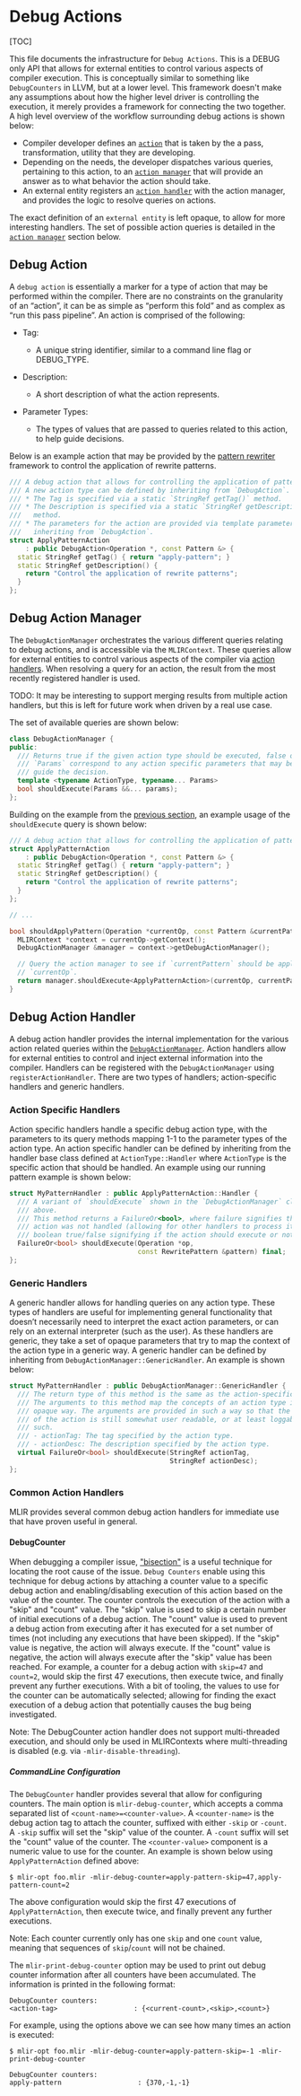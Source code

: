 # Debug Actions

[TOC]

This file documents the infrastructure for `Debug Actions`. This is a DEBUG only
API that allows for external entities to control various aspects of compiler
execution. This is conceptually similar to something like `DebugCounters` in
LLVM, but at a lower level. This framework doesn't make any assumptions about
how the higher level driver is controlling the execution, it merely provides a
framework for connecting the two together. A high level overview of the workflow
surrounding debug actions is shown below:

*   Compiler developer defines an [`action`](#debug-action) that is taken by the
    a pass, transformation, utility that they are developing.
*   Depending on the needs, the developer dispatches various queries, pertaining
    to this action, to an [`action manager`](#debug-action-manager) that will
    provide an answer as to what behavior the action should take.
*   An external entity registers an [`action handler`](#debug-action-handler)
    with the action manager, and provides the logic to resolve queries on
    actions.

The exact definition of an `external entity` is left opaque, to allow for more
interesting handlers. The set of possible action queries is detailed in the
[`action manager`](#debug-action-manager) section below.

## Debug Action

A `debug action` is essentially a marker for a type of action that may be
performed within the compiler. There are no constraints on the granularity of an
“action”, it can be as simple as “perform this fold” and as complex as “run this
pass pipeline”. An action is comprised of the following:

*   Tag:

    -   A unique string identifier, similar to a command line flag or
        DEBUG_TYPE.

*   Description:

    -   A short description of what the action represents.

*   Parameter Types:

    -   The types of values that are passed to queries related to this action,
        to help guide decisions.

Below is an example action that may be provided by the
[pattern rewriter](PatternRewriter.md) framework to control the application of
rewrite patterns.

```c++
/// A debug action that allows for controlling the application of patterns.
/// A new action type can be defined by inheriting from `DebugAction`.
/// * The Tag is specified via a static `StringRef getTag()` method.
/// * The Description is specified via a static `StringRef getDescription()`
///   method.
/// * The parameters for the action are provided via template parameters when
///   inheriting from `DebugAction`.
struct ApplyPatternAction
    : public DebugAction<Operation *, const Pattern &> {
  static StringRef getTag() { return "apply-pattern"; }
  static StringRef getDescription() {
    return "Control the application of rewrite patterns";
  }
};
```

## Debug Action Manager

The `DebugActionManager` orchestrates the various different queries relating to
debug actions, and is accessible via the `MLIRContext`. These queries allow for
external entities to control various aspects of the compiler via
[action handlers](#debug-action-handler). When resolving a query for an action,
the result from the most recently registered handler is used.

TODO: It may be interesting to support merging results from multiple action
handlers, but this is left for future work when driven by a real use case.

The set of available queries are shown below:

```c++
class DebugActionManager {
public:
  /// Returns true if the given action type should be executed, false otherwise.
  /// `Params` correspond to any action specific parameters that may be used to
  /// guide the decision.
  template <typename ActionType, typename... Params>
  bool shouldExecute(Params &&... params);
};
```

Building on the example from the [previous section](#debug-action), an example
usage of the `shouldExecute` query is shown below:

```c++
/// A debug action that allows for controlling the application of patterns.
struct ApplyPatternAction
    : public DebugAction<Operation *, const Pattern &> {
  static StringRef getTag() { return "apply-pattern"; }
  static StringRef getDescription() {
    return "Control the application of rewrite patterns";
  }
};

// ...

bool shouldApplyPattern(Operation *currentOp, const Pattern &currentPattern) {
  MLIRContext *context = currentOp->getContext();
  DebugActionManager &manager = context->getDebugActionManager();

  // Query the action manager to see if `currentPattern` should be applied to
  // `currentOp`.
  return manager.shouldExecute<ApplyPatternAction>(currentOp, currentPattern);
}
```

## Debug Action Handler

A debug action handler provides the internal implementation for the various
action related queries within the [`DebugActionManager`](#debug-action-manager).
Action handlers allow for external entities to control and inject external
information into the compiler. Handlers can be registered with the
`DebugActionManager` using `registerActionHandler`. There are two types of
handlers; action-specific handlers and generic handlers.

### Action Specific Handlers

Action specific handlers handle a specific debug action type, with the
parameters to its query methods mapping 1-1 to the parameter types of the action
type. An action specific handler can be defined by inheriting from the handler
base class defined at `ActionType::Handler` where `ActionType` is the specific
action that should be handled. An example using our running pattern example is
shown below:

```c++
struct MyPatternHandler : public ApplyPatternAction::Handler {
  /// A variant of `shouldExecute` shown in the `DebugActionManager` class
  /// above.
  /// This method returns a FailureOr<bool>, where failure signifies that the
  /// action was not handled (allowing for other handlers to process it), or the
  /// boolean true/false signifying if the action should execute or not.
  FailureOr<bool> shouldExecute(Operation *op,
                                const RewritePattern &pattern) final;
};
```

### Generic Handlers

A generic handler allows for handling queries on any action type. These types of
handlers are useful for implementing general functionality that doesn’t
necessarily need to interpret the exact action parameters, or can rely on an
external interpreter (such as the user). As these handlers are generic, they
take a set of opaque parameters that try to map the context of the action type
in a generic way. A generic handler can be defined by inheriting from
`DebugActionManager::GenericHandler`. An example is shown below:

```c++
struct MyPatternHandler : public DebugActionManager::GenericHandler {
  /// The return type of this method is the same as the action-specific handler.
  /// The arguments to this method map the concepts of an action type in an
  /// opaque way. The arguments are provided in such a way so that the context
  /// of the action is still somewhat user readable, or at least loggable as
  /// such.
  /// - actionTag: The tag specified by the action type.
  /// - actionDesc: The description specified by the action type.
  virtual FailureOr<bool> shouldExecute(StringRef actionTag,
                                        StringRef actionDesc);
};
```

### Common Action Handlers

MLIR provides several common debug action handlers for immediate use that have
proven useful in general.

#### DebugCounter

When debugging a compiler issue,
["bisection"](https://en.wikipedia.org/wiki/Bisection_\(software_engineering\))
is a useful technique for locating the root cause of the issue. `Debug Counters`
enable using this technique for debug actions by attaching a counter value to a
specific debug action and enabling/disabling execution of this action based on
the value of the counter. The counter controls the execution of the action with
a "skip" and "count" value. The "skip" value is used to skip a certain number of
initial executions of a debug action. The "count" value is used to prevent a
debug action from executing after it has executed for a set number of times (not
including any executions that have been skipped). If the "skip" value is
negative, the action will always execute. If the "count" value is negative, the
action will always execute after the "skip" value has been reached. For example,
a counter for a debug action with `skip=47` and `count=2`, would skip the first
47 executions, then execute twice, and finally prevent any further executions.
With a bit of tooling, the values to use for the counter can be automatically
selected; allowing for finding the exact execution of a debug action that
potentially causes the bug being investigated.

Note: The DebugCounter action handler does not support multi-threaded execution,
and should only be used in MLIRContexts where multi-threading is disabled (e.g.
via `-mlir-disable-threading`).

##### CommandLine Configuration

The `DebugCounter` handler provides several that allow for configuring counters.
The main option is `mlir-debug-counter`, which accepts a comma separated list of
`<count-name>=<counter-value>`. A `<counter-name>` is the debug action tag to
attach the counter, suffixed with either `-skip` or `-count`. A `-skip` suffix
will set the "skip" value of the counter. A `-count` suffix will set the "count"
value of the counter. The `<counter-value>` component is a numeric value to use
for the counter. An example is shown below using `ApplyPatternAction` defined
above:

```shell
$ mlir-opt foo.mlir -mlir-debug-counter=apply-pattern-skip=47,apply-pattern-count=2
```

The above configuration would skip the first 47 executions of
`ApplyPatternAction`, then execute twice, and finally prevent any further
executions.

Note: Each counter currently only has one `skip` and one `count` value, meaning
that sequences of `skip`/`count` will not be chained.

The `mlir-print-debug-counter` option may be used to print out debug counter
information after all counters have been accumulated. The information is printed
in the following format:

```shell
DebugCounter counters:
<action-tag>                   : {<current-count>,<skip>,<count>}
```

For example, using the options above we can see how many times an action is
executed:

```shell
$ mlir-opt foo.mlir -mlir-debug-counter=apply-pattern-skip=-1 -mlir-print-debug-counter

DebugCounter counters:
apply-pattern                   : {370,-1,-1}
```
